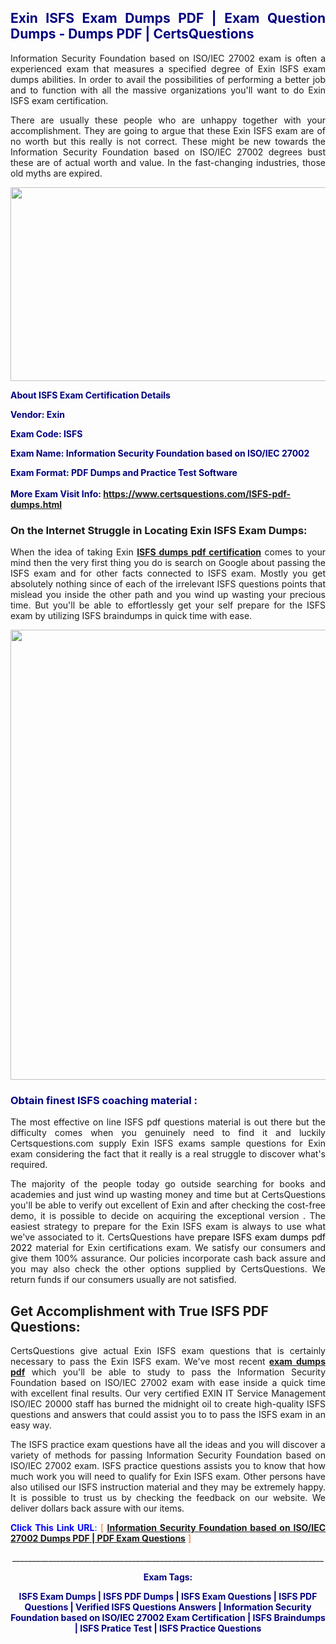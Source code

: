 <h2 style="text-align: justify;"><span style="color: #000080;">Exin ISFS Exam Dumps PDF | Exam Question Dumps - Dumps PDF | CertsQuestions</span></h2>
<p style="text-align: justify;">Information Security Foundation based on ISO/IEC 27002 exam is often a experienced exam that measures a specified degree of Exin  ISFS exam dumps abilities. In order to avail the possibilities of performing a better job and to function with all the massive organizations you'll want to do Exin ISFS exam certification.</p>
<p style="text-align: justify;">There are usually these people who are unhappy together with your accomplishment. They are going to argue that these Exin  ISFS exam are of no worth but this really is not correct. These might be new towards the Information Security Foundation based on ISO/IEC 27002 degrees bust these are of actual worth and value. In the fast-changing industries, those old myths are expired.</p>
<p><img style="display: block; margin-left: auto; margin-right: auto;" src="https://i.imgur.com/eaP4ae9.png" width="840" height="310" /></p>
<p><span style="color: #000080;"><strong>About ISFS Exam Certification Details</strong></span></p>
<p><span style="color: #000080;"><strong>Vendor: Exin<br /></strong></span></p>
<p><span style="color: #000080;"><strong>Exam Code: ISFS</strong></span></p>
<p><span style="color: #000080;"><strong>Exam Name: Information Security Foundation based on ISO/IEC 27002</strong></span></p>
<p><span style="color: #000080;"><strong>Exam Format: PDF Dumps and Practice Test Software<br /><br />More Exam Visit Info: <span style="color: #ff6600;"><a href="https://www.certsquestions.com/ISFS-pdf-dumps.html">https://www.certsquestions.com/ISFS-pdf-dumps.html</a></span></strong></span></p>
<h3>On the Internet Struggle in Locating Exin ISFS Exam Dumps:</h3>
<p style="text-align: justify;">When the idea of taking Exin <a href="https://www.certsquestions.com/ISFS-pdf-dumps.html"><strong> ISFS dumps pdf certification</strong></a> comes to your mind then the very first thing you do is search on Google about passing the ISFS exam and for other facts connected to ISFS exam. Mostly you get absolutely nothing since of each of the irrelevant ISFS questions points that mislead you inside the other path and you wind up wasting your precious time. But you'll be able to effortlessly get your self prepare for the ISFS exam by utilizing ISFS braindumps in quick time with ease.</p>
<p><a href="https://www.certsquestions.com/ISFS-pdf-dumps.html"><img style="display: block; margin-left: auto; margin-right: auto;" src="https://i.imgur.com/pxhoKQ2.png" width="720" /></a></p>
<h3><span style="color: #000080;">Obtain finest  ISFS coaching material :</span></h3>
<p style="text-align: justify;">The most effective on line ISFS pdf questions material is out there but the difficulty comes when you genuinely need to find it and luckily Certsquestions.com supply Exin ISFS exams sample questions for Exin  exam considering the fact that it really is a real struggle to discover what's required.</p>
<p style="text-align: justify;">The majority of the people today go outside searching for books and academies and just wind up wasting money and time but at CertsQuestions you'll be able to verify out excellent of Exin  and after checking the cost-free demo, it is possible to decide on acquiring the exceptional version . The easiest strategy to prepare for the Exin ISFS exam is always to use what we've associated to it. CertsQuestions have <span style="color: #000000;">prepare ISFS exam dumps pdf 2022</span> material for Exin certifications exam. We satisfy our consumers and give them 100% assurance. Our policies incorporate cash back assure and you may also check the other options supplied by CertsQuestions. We return funds if our consumers usually are not satisfied.</p>
<h2>Get Accomplishment with True ISFS PDF Questions:</h2>
<p style="text-align: justify;">CertsQuestions give actual Exin ISFS exam questions that is certainly necessary to pass the Exin  ISFS exam. We've most recent<strong>&nbsp;<a href="https://www.certsquestions.com/">exam dumps pdf</a></strong>&nbsp;which you'll be able to study to pass the Information Security Foundation based on ISO/IEC 27002 exam with ease inside a quick time with excellent final results. Our very certified EXIN IT Service Management ISO/IEC 20000 staff has burned the midnight oil to create high-quality ISFS questions and answers that could assist you to to pass the ISFS exam in an easy way.</p>
<p style="text-align: justify;">The ISFS practice exam questions have all the ideas and you will discover a variety of methods for passing Information Security Foundation based on ISO/IEC 27002 exam. ISFS practice questions assists you to know that how much work you will need to qualify for Exin  ISFS exam. Other persons have also utilised our ISFS instruction material and they may be extremely happy. It is possible to trust us by checking the feedback on our website. We deliver dollars back assure with our items.</p>
<p style="text-align: justify;"><span style="color: #0000ff;"><strong>Click This Link URL</strong>:</span> <span style="color: #ff6600;">[ <strong><a href="https://www.certsquestions.com/exin-it-service-management-iso/iec-20000-certification.html">Information Security Foundation based on ISO/IEC 27002 Dumps PDF | PDF Exam Questions</a></strong> ]</span></p>
<p style="text-align: center;">______________________________________________________________________________</p>
<p style="text-align: center;"><span style="color: #000080;"><strong>Exam Tags:</strong></span></p>
<p style="text-align: center;"><span style="color: #000080;"><strong>ISFS Exam Dumps | ISFS PDF Dumps | ISFS Exam Questions | ISFS PDF Questions | Verified ISFS Questions Answers | Information Security Foundation based on ISO/IEC 27002 Exam Certification | ISFS Braindumps | ISFS Pratice Test | ISFS Practice Questions</strong></span></p>
